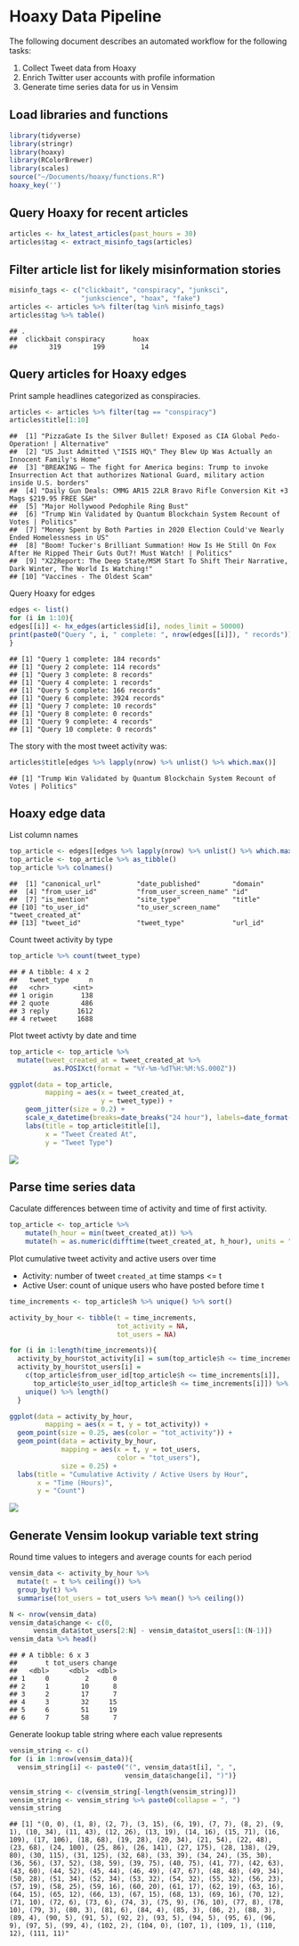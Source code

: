 Hoaxy Data Pipeline
================

The following document describes an automated workflow for the following
tasks:

1.  Collect Tweet data from Hoaxy
2.  Enrich Twitter user accounts with profile information
3.  Generate time series data for us in Vensim

## Load libraries and functions

``` r
library(tidyverse)
library(stringr)
library(hoaxy)
library(RColorBrewer)
library(scales)
source("~/Documents/hoaxy/functions.R")
hoaxy_key('')
```

## Query Hoaxy for recent articles

``` r
articles <- hx_latest_articles(past_hours = 30)
articles$tag <- extract_misinfo_tags(articles)
```

## Filter article list for likely misinformation stories

``` r
misinfo_tags <- c("clickbait", "conspiracy", "junksci", 
                  "junkscience", "hoax", "fake")
articles <- articles %>% filter(tag %in% misinfo_tags)
articles$tag %>% table()
```

    ## .
    ##  clickbait conspiracy       hoax 
    ##        319        199         14

## Query articles for Hoaxy edges

Print sample headlines categorized as conspiracies.

``` r
articles <- articles %>% filter(tag == "conspiracy")
articles$title[1:10]
```

    ##  [1] "PizzaGate Is the Silver Bullet! Exposed as CIA Global Pedo-Operation! | Alternative"                                                          
    ##  [2] "US Just Admitted \"ISIS HQ\" They Blew Up Was Actually an Innocent Family's Home"                                                             
    ##  [3] "BREAKING – The fight for America begins: Trump to invoke Insurrection Act that authorizes National Guard, military action inside U.S. borders"
    ##  [4] "Daily Gun Deals: CMMG AR15 22LR Bravo Rifle Conversion Kit +3 Mags $219.95 FREE S&H"                                                          
    ##  [5] "Major Hollywood Pedophile Ring Bust"                                                                                                          
    ##  [6] "Trump Win Validated by Quantum Blockchain System Recount of Votes | Politics"                                                                 
    ##  [7] "Money Spent by Both Parties in 2020 Election Could've Nearly Ended Homelessness in US"                                                        
    ##  [8] "Boom! Tucker's Brilliant Summation! How Is He Still On Fox After He Ripped Their Guts Out?! Must Watch! | Politics"                           
    ##  [9] "X22Report: The Deep State/MSM Start To Shift Their Narrative, Dark Winter, The World Is Watching!"                                            
    ## [10] "Vaccines - The Oldest Scam"

Query Hoaxy for edges

``` r
edges <- list()
for (i in 1:10){
edges[[i]] <- hx_edges(articles$id[i], nodes_limit = 50000)
print(paste0("Query ", i, " complete: ", nrow(edges[[i]]), " records"))
}
```

    ## [1] "Query 1 complete: 184 records"
    ## [1] "Query 2 complete: 114 records"
    ## [1] "Query 3 complete: 8 records"
    ## [1] "Query 4 complete: 1 records"
    ## [1] "Query 5 complete: 166 records"
    ## [1] "Query 6 complete: 3924 records"
    ## [1] "Query 7 complete: 10 records"
    ## [1] "Query 8 complete: 0 records"
    ## [1] "Query 9 complete: 4 records"
    ## [1] "Query 10 complete: 0 records"

The story with the most tweet activity
    was:

``` r
articles$title[edges %>% lapply(nrow) %>% unlist() %>% which.max()]
```

    ## [1] "Trump Win Validated by Quantum Blockchain System Recount of Votes | Politics"

## Hoaxy edge data

List column
names

``` r
top_article <- edges[[edges %>% lapply(nrow) %>% unlist() %>% which.max()]]
top_article <- top_article %>% as_tibble()
top_article %>% colnames()
```

    ##  [1] "canonical_url"         "date_published"        "domain"               
    ##  [4] "from_user_id"          "from_user_screen_name" "id"                   
    ##  [7] "is_mention"            "site_type"             "title"                
    ## [10] "to_user_id"            "to_user_screen_name"   "tweet_created_at"     
    ## [13] "tweet_id"              "tweet_type"            "url_id"

Count tweet activity by type

``` r
top_article %>% count(tweet_type)
```

    ## # A tibble: 4 x 2
    ##   tweet_type     n
    ##   <chr>      <int>
    ## 1 origin       138
    ## 2 quote        486
    ## 3 reply       1612
    ## 4 retweet     1688

Plot tweet activty by date and time

``` r
top_article <- top_article %>% 
  mutate(tweet_created_at = tweet_created_at %>% 
           as.POSIXct(format = "%Y-%m-%dT%H:%M:%S.000Z"))

ggplot(data = top_article,
         mapping = aes(x = tweet_created_at,
                       y = tweet_type)) +
    geom_jitter(size = 0.2) + 
    scale_x_datetime(breaks=date_breaks("24 hour"), labels=date_format("%m-%d")) +
    labs(title = top_article$title[1],
         x = "Tweet Created At",
         y = "Tweet Type")
```

![](DataPipleline_files/figure-gfm/unnamed-chunk-8-1.png)<!-- -->

## Parse time series data

Caculate differences between time of activity and time of first
activity.

``` r
top_article <- top_article %>% 
    mutate(h_hour = min(tweet_created_at)) %>%
    mutate(h = as.numeric(difftime(tweet_created_at, h_hour), units = "hours"))
```

Plot cumulative tweet activity and active users over time

  - Activity: number of tweet `created_at` time stamps \<= t
  - Active User: count of unique users who have posted before time t

<!-- end list -->

``` r
time_increments <- top_article$h %>% unique() %>% sort()

activity_by_hour <- tibble(t = time_increments, 
                           tot_activity = NA,
                           tot_users = NA)

for (i in 1:length(time_increments)){
  activity_by_hour$tot_activity[i] = sum(top_article$h <= time_increments[i])
  activity_by_hour$tot_users[i] = 
    c(top_article$from_user_id[top_article$h <= time_increments[i]],
      top_article$to_user_id[top_article$h <= time_increments[i]]) %>%
    unique() %>% length()
  }

ggplot(data = activity_by_hour,
         mapping = aes(x = t, y = tot_activity)) +
  geom_point(size = 0.25, aes(color = "tot_activity")) + 
  geom_point(data = activity_by_hour,
             mapping = aes(x = t, y = tot_users,
                           color = "tot_users"),
             size = 0.25) +
  labs(title = "Cumulative Activity / Active Users by Hour",
       x = "Time (Hours)",
       y = "Count") 
```

![](DataPipleline_files/figure-gfm/unnamed-chunk-10-1.png)<!-- -->

## Generate Vensim lookup variable text string

Round time values to integers and average counts for each period

``` r
vensim_data <- activity_by_hour %>%
  mutate(t = t %>% ceiling()) %>%
  group_by(t) %>% 
  summarise(tot_users = tot_users %>% mean() %>% ceiling())

N <- nrow(vensim_data)
vensim_data$change <- c(0,
      vensim_data$tot_users[2:N] - vensim_data$tot_users[1:(N-1)])
vensim_data %>% head()
```

    ## # A tibble: 6 x 3
    ##       t tot_users change
    ##   <dbl>     <dbl>  <dbl>
    ## 1     0         2      0
    ## 2     1        10      8
    ## 3     2        17      7
    ## 4     3        32     15
    ## 5     6        51     19
    ## 6     7        58      7

Generate lookup table string where each value represents

``` r
vensim_string <- c()
for (i in 1:nrow(vensim_data)){
  vensim_string[i] <- paste0("(", vensim_data$t[i], ", ", 
                             vensim_data$change[i], ")")}

vensim_string <- c(vensim_string[-length(vensim_string)])
vensim_string <- vensim_string %>% paste0(collapse = ", ")
vensim_string
```

    ## [1] "(0, 0), (1, 8), (2, 7), (3, 15), (6, 19), (7, 7), (8, 2), (9, 1), (10, 34), (11, 43), (12, 26), (13, 19), (14, 16), (15, 71), (16, 109), (17, 106), (18, 68), (19, 28), (20, 34), (21, 54), (22, 48), (23, 68), (24, 100), (25, 86), (26, 141), (27, 175), (28, 138), (29, 80), (30, 115), (31, 125), (32, 68), (33, 39), (34, 24), (35, 30), (36, 56), (37, 52), (38, 59), (39, 75), (40, 75), (41, 77), (42, 63), (43, 60), (44, 52), (45, 44), (46, 49), (47, 67), (48, 48), (49, 34), (50, 28), (51, 34), (52, 34), (53, 32), (54, 32), (55, 32), (56, 23), (57, 19), (58, 25), (59, 16), (60, 20), (61, 17), (62, 19), (63, 16), (64, 15), (65, 12), (66, 13), (67, 15), (68, 13), (69, 16), (70, 12), (71, 10), (72, 6), (73, 6), (74, 3), (75, 9), (76, 10), (77, 8), (78, 10), (79, 3), (80, 3), (81, 6), (84, 4), (85, 3), (86, 2), (88, 3), (89, 4), (90, 5), (91, 5), (92, 2), (93, 5), (94, 5), (95, 6), (96, 9), (97, 5), (99, 4), (102, 2), (104, 0), (107, 1), (109, 1), (110, 12), (111, 11)"

